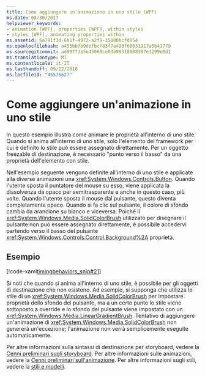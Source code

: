 ```yaml
---
title: Come aggiungere un'animazione in uno stile (WPF)
ms.date: 03/30/2017
helpviewer_keywords:
- animation [WPF], properties [WPF], within styles
- styles [WPF], animating properties within
ms.assetid: 6a791f3d-6b1f-4972-a2f9-35880bcfd954
ms.openlocfilehash: a455bbfb9defbcf83f7e490f60031917a3b41779
ms.sourcegitcommit: ad99773e5e45068ce03b99518008397e1299e0d1
ms.translationtype: MT
ms.contentlocale: it-IT
ms.lasthandoff: 09/22/2018
ms.locfileid: "46576627"
---
```

# <a name="how-to-animate-in-a-style"></a>Come aggiungere un'animazione in uno stile

In questo esempio illustra come animare le proprietà all'interno di uno stile. Quando si anima all'interno di uno stile, solo l'elemento del framework per cui è definito lo stile può essere assegnato direttamente. Per un oggetto freezable di destinazione, è necessario "punto verso il basso" da una proprietà dell'elemento con stile.

Nell'esempio seguente vengono definite all'interno di uno stile e applicate alla diverse animazioni una <xref:System.Windows.Controls.Button>. Quando l'utente sposta il puntatore del mouse su esso, viene applicata la dissolvenza da opaco per semitrasparente e anche in questo caso, più volte. Quando l'utente sposta il mouse dal pulsante, questo diventa completamente opaco. Quando si fa clic sul pulsante, il colore di sfondo cambia da arancione su bianco e viceversa. Poiché il <xref:System.Windows.Media.SolidColorBrush> utilizzato per disegnare il pulsante non può essere assegnato direttamente, è possibile accedervi partendo verso il basso del pulsante <xref:System.Windows.Controls.Control.Background%2A> proprietà.

## <a name="example"></a>Esempio

[!code-xaml[timingbehaviors_snip#21](../../../../samples/snippets/csharp/VS_Snippets_Wpf/timingbehaviors_snip/CSharp/StyleStoryboardsExample.xaml#21)]

Si noti che quando si anima all'interno di uno stile, è possibile per gli oggetti di destinazione che non esistono. Ad esempio, si supponga che utilizza lo stile di un <xref:System.Windows.Media.SolidColorBrush> per impostare proprietà dello sfondo del pulsante, ma a un certo punto lo stile viene sottoposto a override e lo sfondo del pulsante viene impostato con un <xref:System.Windows.Media.LinearGradientBrush>.  Tentativo di aggiungere un'animazione di <xref:System.Windows.Media.SolidColorBrush> non genererà un'eccezione; l'animazione non verrà semplicemente eseguite automaticamente.

Per altre informazioni sulla sintassi di destinazione per storyboard, vedere la [Cenni preliminari sugli storyboard](../../../../docs/framework/wpf/graphics-multimedia/storyboards-overview.md). Per altre informazioni sulle animazioni, vedere la [Cenni preliminari sull'animazione](../../../../docs/framework/wpf/graphics-multimedia/animation-overview.md). Per altre informazioni sugli stili, vedere la [stili e modelli](../../../../docs/framework/wpf/controls/styling-and-templating.md).
